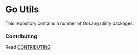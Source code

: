 # Go Utils

This repository contains a number of GoLang utility packages.

### Contributing

Read [CONTRIBUTING](CONTRIBUTING.md)